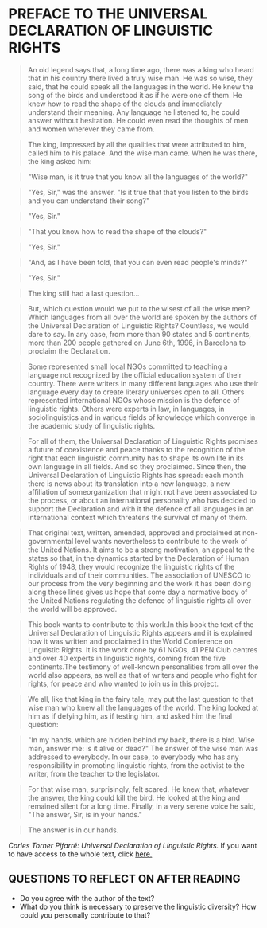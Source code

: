# PREFACE TO THE UNIVERSAL DECLARATION OF LINGUISTIC RIGHTS

>An old legend says that, a long time ago, there was a king who heard that in his country there lived a truly wise man. He was so wise, they said, that he could speak all the languages in the world. He knew the song of the birds and understood it as if he were one of them. He knew how to read the shape of the clouds and immediately understand their meaning. Any language he listened to, he could answer without hesitation. He could even read the thoughts of men and women wherever they came from. 

>The king, impressed by all the qualities that were attributed to him, called him to his palace. And the wise man came.
When he was there, the king asked him: 

>"Wise man, is it true that you know all the languages of the world?"

>"Yes, Sir," was the answer.
>"Is it true that that you listen to the birds and you can understand their song?"

>"Yes, Sir."

>"That you know how to read the shape of the clouds?"

>"Yes, Sir."

>"And, as I have been told, that you can even read people's minds?"

>"Yes, Sir."

>The king still had a last question...

>But, which question would we put to the wisest of all the wise men?
Which languages from all over the world are spoken by the authors of the Universal Declaration of Linguistic Rights? Countless, we would dare to say. In any case, from more than 90 states and 5 continents, more than 200 people gathered on June 6th, 1996, in Barcelona to proclaim the Declaration.

>Some represented small local NGOs committed to teaching a language not recognized by the official education system of their country. There were writers in many different languages who use their language every day to create literary universes open to all. Others represented international NGOs whose mission is the defence of linguistic rights. Others were experts in law, in languages, in sociolinguistics and in various fields of knowledge which converge in the academic study of linguistic rights.

>For all of them, the Universal Declaration of Linguistic Rights promises a future of coexistence and peace thanks to the recognition of the right that each linguistic community has to shape its own life in its own language in all fields. And so they proclaimed. Since then, the Universal Declaration of Linguistic Rights has spread: each month there is news about its translation into a new language, a new affiliation of someorganization that might not have been associated to the process, or about an international personality who has decided to support the Declaration and with it the defence of all languages in an international context which threatens the survival of many of them.

>That original text, written, amended, approved and proclaimed at non-governmental level wants nevertheless to contribute to the work of the United Nations. It aims to be a strong motivation, an appeal to the states so that, in the dynamics started by the Declaration of Human Rights of 1948, they would recognize the linguistic rights of the individuals and of their communities. The association of UNESCO to our process from the very beginning and the work it has been doing along these lines gives us hope that some day a normative body of the United Nations regulating the defence of linguistic rights all over the world will be approved. 

>This book wants to contribute to this work.In this book the text of the Universal Declaration of Linguistic Rights appears and it is explained how it was written and proclaimed in the World Conference on Linguistic Rights. It is the work done by 61 NGOs, 41 PEN Club centres and over 40 experts in linguistic rights, coming from the five continents.The testimony of well-known personalities from all over the world also appears, as well as that of writers and people who fight for rights, for peace and who wanted to join us in this project. 

>We all, like that king in the fairy tale, may put the last question to that wise man who knew all the languages of the world. The king looked at him as if defying him, as if testing him, and asked him the final question:

>"In my hands, which are hidden behind my back, there is a bird. Wise man, answer me: is it alive or dead?"
The answer of the wise man was addressed to everybody. In our case, to everybody who has any responsibility in promoting linguistic rights, from the activist to the writer, from the teacher to the legislator. 

>For that wise man, surprisingly, felt scared. He knew that, whatever the answer, the king could kill the bird. He looked at the king and remained silent for a long time. Finally, in a very serene voice he said,
"The answer, Sir, is in your hands."

>The answer is in our hands.

_Carles Torner Pifarré: Universal Declaration of Linguistic Rights._
If you want to have access to the whole text, click [here.](https://culturalrights.net/descargas/drets_culturals389.pdf) 

## QUESTIONS TO REFLECT ON AFTER READING
- Do you agree with the author of the text?
- What do you think is necessary to preserve the linguistic diversity? How could you personally contribute to that?